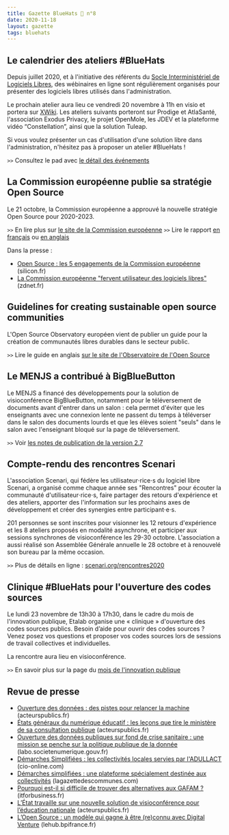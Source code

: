 ```yaml
---
title: Gazette BlueHats 🧢 n°8
date: 2020-11-18
layout: gazette
tags: bluehats
---
```


## Le calendrier des ateliers #BlueHats

Depuis juillet 2020, et à l'initiative des référents du [Socle Interministériel de Logiciels Libres](https://sill.code.gouv.fr/fr/software), des wébinaires en ligne sont régulièrement organisés pour présenter des logiciels libres utilisés dans l'administration.

Le prochain atelier aura lieu ce vendredi 20 novembre à 11h en visio et portera sur [XWiki](https://www.xwiki.org/xwiki/bin/view/Main/WebHome).  Les ateliers suivants porteront sur Prodige et AtlaSanté, l'association Exodus Privacy, le projet OpenMole, les JDEV et la plateforme vidéo “Constellation”, ainsi que la solution Tuleap.

Si vous voulez présenter un cas d'utilisation d'une solution libre dans l'administration, n'hésitez pas à proposer un atelier #BlueHats !

`>>` Consultez le pad avec [le détail des événements](https://pad.incubateur.net/d3cj0U1WT42y-rQoozp4gQ)


## La Commission européenne publie sa stratégie Open Source

Le 21 octobre, la Commission européenne a approuvé la nouvelle stratégie Open Source pour 2020-2023.

`>>` En lire plus sur [le site de la Commission européenne](https://ec.europa.eu/info/departments/informatics/open-source-software-strategy_en) `>>` Lire le rapport [en français](https://ec.europa.eu/info/sites/info/files/fr_ec_open_source_strategy_2020-2023.pdf) ou [en anglais](https://ec.europa.eu/info/sites/info/files/en_ec_open_source_strategy_2020-2023.pdf)

Dans la presse :

-   [Open Source : les 5 engagements de la Commission européenne](https://www.silicon.fr/open-source-engagements-commission-europeenne-349799.html) (silicon.fr)
-   [La Commission européenne "fervent utilisateur des logiciels libres"](https://www.zdnet.fr/blogs/l-esprit-libre/la-commission-europeenne-fervent-utilisateur-des-logiciels-libres-39911923.htm) (zdnet.fr)


## Guidelines for creating sustainable open source communities

L'Open Source Observatory européen vient de publier un guide pour la création de communautés libres durables dans le secteur public.

`>>` Lire le guide en anglais [sur le site de l'Observatoire de l'Open Source](https://joinup.ec.europa.eu/collection/open-source-observatory-osor/guidelines-creating-sustainable-open-source-communities)


## Le MENJS a contribué à BigBlueButton

Le MENJS a financé des développements pour la solution de visioconférence BigBlueButton, notamment pour le téléversement de documents avant d'entrer dans un salon : cela permet d'éviter que les enseignants avec une connexion lente ne passent du temps à téléverser dans le salon des documents lourds et que les élèves soient "seuls" dans le salon avec l'enseignant bloqué sur la page de téléversement.

`>>` Voir [les notes de publication de la version 2.7](https://github.com/bigbluebutton/greenlight/releases/tag/release-2.7)


## Compte-rendu des rencontres Scenari

L'association Scenari, qui fédère les utilisateur⋅rice⋅s du logiciel libre Scenari, a organisé comme chaque année ses "Rencontres" pour écouter la communauté d'utilisateur⋅rice⋅s, faire partager des retours d'expérience et des ateliers, apporter des l'information sur les prochains axes de développement et créer des synergies entre participant⋅e⋅s.

201 personnes se sont inscrites pour visionner les 12 retours d'expérience et les 8 ateliers proposés en modalité asynchrone, et participer aux sessions synchrones de visioconférence les 29-30 octobre. L'association a aussi réalisé son Assemblée Générale annuelle le 28 octobre et à renouvelé son bureau par la même occasion.

`>>` Plus de détails en ligne : [scenari.org/rencontres2020](https://scenari.org/rencontres2020)


## Clinique #BlueHats pour l'ouverture des codes sources

Le lundi 23 novembre de 13h30 à 17h30, dans le cadre du mois de l'innovation publique, Etalab organise une « clinique » d'ouverture des codes sources publics.  Besoin d’aide pour ouvrir des codes sources ? Venez posez vos questions et proposer vos codes sources lors de sessions de travail collectives et individuelles.

La rencontre aura lieu en visioconférence.

`>>` En savoir plus sur la page du [mois de l'innovation publique](https://www.modernisation.gouv.fr/mois-innovation-publique/evenement/ouvrez-vos-codes-sources)


## Revue de presse

-   [Ouverture des données : des pistes pour relancer la machine](https://www.acteurspublics.fr/articles/ouverture-des-donnees-des-pistes-pour-relancer-la-machine) (acteurspublics.fr)
-   [États généraux du numérique éducatif : les leçons que tire le ministère de sa consultation publique](https://www.acteurspublics.fr/articles/etats-generaux-du-numerique-educatif-les-lecons-que-tire-le-ministere-de-sa-consultation-publique) (acteurspublics.fr)
-   [Ouverture des données publiques sur fond de crise sanitaire : une mission se penche sur la politique publique de la donnée](https://labo.societenumerique.gouv.fr/2020/10/26/ouverture-des-donnees-publiques-sur-fond-de-crise-sanitaire-une-mission-se-penche-sur-la-politique-publique-de-la-donnee/) (labo.societenumerique.gouv.fr)
-   [Démarches Simplifiées : les collectivités locales servies par l'ADULLACT](https://www.cio-online.com/actualites/lire-demarches-simplifiees-les-collectivites-locales-servies-par-l-adullact-12645.html) (cio-online.com)
-   [Démarches simplifiées : une plateforme spécialement destinée aux collectivités](https://www.lagazettedescommunes.com/700244/demarches-simplifiees-une-plateforme-specialement-destinee-aux-collectivites/) (lagazettedescommunes.com)
-   [Pourquoi est-il si difficile de trouver des alternatives aux GAFAM ?](https://www.itforbusiness.fr/pourquoi-est-il-si-difficile-de-trouver-des-alternatives-aux-gafam-41068) (itforbusiness.fr)
-   [L’État travaille sur une nouvelle solution de visioconférence pour l’éducation nationale](https://www.acteurspublics.fr/articles/letat-travaille-sur-une-nouvelle-solution-de-visioconference-pour-leducation-nationale) (acteurspublics.fr)
-   [L’Open Source : un modèle qui gagne à être (re)connu avec Digital Venture](https://lehub.bpifrance.fr/open-source-modele-reconnu/) (lehub.bpifrance.fr)
